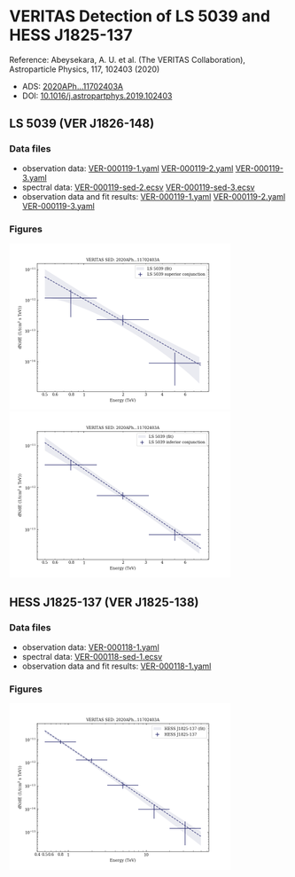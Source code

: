 # VERITAS Detection of LS 5039 and HESS J1825-137

Reference:
Abeysekara, A. U. et al. (The VERITAS Collaboration), Astroparticle Physics, 117, 102403 (2020)

- ADS: [2020APh...11702403A](http://adsabs.harvard.edu/abs/2020APh...11702403A)
- DOI: [10.1016/j.astropartphys.2019.102403](https://doi.org/10.1016/j.astropartphys.2019.102403)

## LS 5039 (VER J1826-148)
### Data files

- observation data: [VER-000119-1.yaml](VER-000119-1.yaml)  [VER-000119-2.yaml](VER-000119-2.yaml)  [VER-000119-3.yaml](VER-000119-3.yaml)  
- spectral data: [VER-000119-sed-2.ecsv](VER-000119-sed-2.ecsv)  [VER-000119-sed-3.ecsv](VER-000119-sed-3.ecsv)  
- observation data and fit results: [VER-000119-1.yaml](VER-000119-1.yaml)  [VER-000119-2.yaml](VER-000119-2.yaml)  [VER-000119-3.yaml](VER-000119-3.yaml)  


### Figures

<img src="figures/2020APh...11702403A-VER-119-3-sed.png" alt="drawing" width="400"/>
<img src="figures/2020APh...11702403A-VER-119-2-sed.png" alt="drawing" width="400"/>


## HESS J1825-137 (VER J1825-138)
### Data files

- observation data: [VER-000118-1.yaml](VER-000118-1.yaml)  
- spectral data: [VER-000118-sed-1.ecsv](VER-000118-sed-1.ecsv)  
- observation data and fit results: [VER-000118-1.yaml](VER-000118-1.yaml)  


### Figures

<img src="figures/2020APh...11702403A-VER-118-1-sed.png" alt="drawing" width="400"/>


